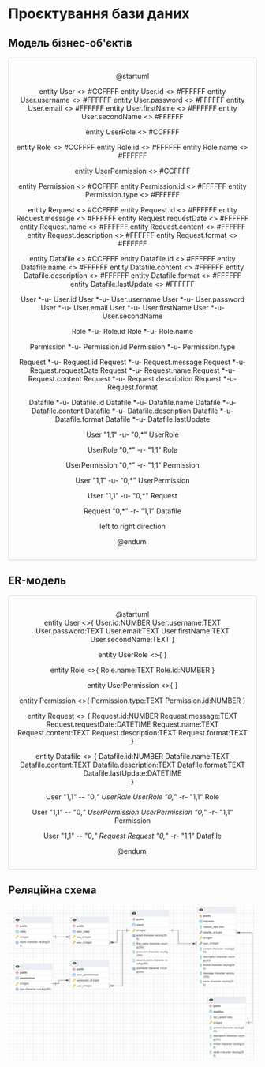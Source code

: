 # Проєктування бази даних

## Модель бізнес-об'єктів

<center style="
    border-radius:4px;
    border: 1px solid #cfd7e6;
    box-shadow: 0 1px 3px 0 rgba(89,105,129,.05), 0 1px 1px 0 rgba(0,0,0,.025);
    padding: 1em;"
>

@startuml

entity User <<ENTITY>> #CCFFFF
entity User.id <<NUMBER>> #FFFFFF
entity User.username <<TEXT>> #FFFFFF
entity User.password <<TEXT>> #FFFFFF
entity User.email <<TEXT>> #FFFFFF
entity User.firstName <<TEXT>> #FFFFFF
entity User.secondName <<TEXT>> #FFFFFF

entity UserRole <<ENTITY>> #CCFFFF

entity Role <<ENTITY>> #CCFFFF
entity Role.id <<NUMBER>> #FFFFFF
entity Role.name <<TEXT>> #FFFFFF

entity UserPermission <<ENTITY>> #CCFFFF

entity Permission <<ENTITY>> #CCFFFF
entity Permission.id <<NUMBER>> #FFFFFF
entity Permission.type <<TEXT>> #FFFFFF

entity Request <<ENTITY>> #CCFFFF
entity Request.id <<NUMBER>> #FFFFFF
entity Request.message <<TEXT>> #FFFFFF
entity Request.requestDate <<DATETIME>> #FFFFFF
entity Request.name <<TEXT>> #FFFFFF
entity Request.content <<TEXT>> #FFFFFF
entity Request.description <<TEXT>> #FFFFFF
entity Request.format <<TEXT>> #FFFFFF

entity Datafile <<ENTITY>> #CCFFFF
entity Datafile.id <<NUMBER>> #FFFFFF
entity Datafile.name <<TEXT>> #FFFFFF
entity Datafile.content <<TEXT>> #FFFFFF
entity Datafile.description <<TEXT>> #FFFFFF
entity Datafile.format <<TEXT>> #FFFFFF
entity Datafile.lastUpdate <<DATETIME>> #FFFFFF


User *-u- User.id
User *-u- User.username
User *-u- User.password
User *-u- User.email
User *-u- User.firstName
User *-u- User.secondName

Role *-u- Role.id
Role *-u- Role.name

Permission *-u- Permission.id
Permission *-u- Permission.type

Request *-u- Request.id
Request *-u- Request.message
Request *-u- Request.requestDate
Request *-u- Request.name
Request *-u- Request.content
Request *-u- Request.description
Request *-u- Request.format

Datafile *-u- Datafile.id
Datafile *-u- Datafile.name
Datafile *-u- Datafile.content
Datafile *-u- Datafile.description
Datafile *-u- Datafile.format
Datafile *-u- Datafile.lastUpdate

User "1,1" -u- "0,*" UserRole

UserRole "0,*" -r- "1,1" Role

UserPermission "0,*" -r- "1,1" Permission

User "1,1" -u- "0,*" UserPermission

User "1,1" -u- "0,*" Request

Request "0,*" -r- "1,1" Datafile

left to right direction

@enduml

</center>


## ER-модель

<center style="
    border-radius:4px;
    border: 1px solid #cfd7e6;
    box-shadow: 0 1px 3px 0 rgba(89,105,129,.05), 0 1px 1px 0 rgba(0,0,0,.025);
    padding: 1em;"
>

@startuml  
entity User <<ENTITY>>{
User.id:NUMBER
User.username:TEXT
User.password:TEXT
User.email:TEXT
User.firstName:TEXT
User.secondName:TEXT
}

entity UserRole <<ENTITY>>{
}

entity Role <<ENTITY>>{ 
Role.name:TEXT 
Role.id:NUMBER 
}

entity UserPermission <<ENTITY>>{
}

entity Permission <<ENTITY>>{
Permission.type:TEXT
Permission.id:NUMBER
}

entity Request <<ENTITY>> {
Request.id:NUMBER
Request.message:TEXT
Request.requestDate:DATETIME
Request.name:TEXT
Request.content:TEXT
Request.description:TEXT
Request.format:TEXT
}

entity Datafile <<ENTITY>> { 
Datafile.id:NUMBER 
Datafile.name:TEXT 
Datafile.content:TEXT 
Datafile.description:TEXT 
Datafile.format:TEXT 
Datafile.lastUpdate:DATETIME    
}

User "1,1" -- "0,*" UserRole
UserRole "0,*" -r- "1,1" Role

User "1,1" -- "0,*" UserPermission
UserPermission "0,*" -r- "1,1" Permission

User "1,1" -- "0,*" Request
Request "0,*" -r- "1,1" Datafile

@enduml

</center>

## Реляційна схема

![relation_scheme](./images/relational_schema.png)

